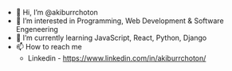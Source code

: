 - 👋 Hi, I’m @akiburrchoton
- 👀 I’m interested in Programming, Web Development & Software Engeneering
- 🌱 I’m currently learning JavaScript, React, Python, Django
- 📫 How to reach me 
  - Linkedin - https://www.linkedin.com/in/akiburrchoton/

<!---
akiburrchoton/akiburrchoton is a ✨ special ✨ repository because its `README.md` (this file) appears on your GitHub profile.
You can click the Preview link to take a look at your changes.
--->
